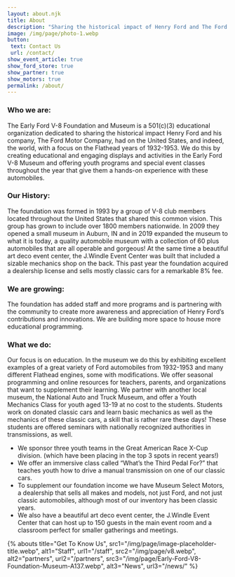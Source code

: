 ```yaml
---
layout: about.njk
title: About
description: "Sharing the historical impact of Henry Ford and The Ford Motor Company"
image: /img/page/photo-1.webp
button: 
 text: Contact Us
 url: /contact/
show_event_article: true
show_ford_store: true
show_partner: true
show_motors: true
permalink: /about/
---
```


### Who we are:
The Early Ford V-8 Foundation and Museum is a 501(c)(3) educational organization dedicated to sharing the historical impact Henry Ford and his company, The Ford Motor Company, had on the United States, and indeed, the world, with a focus on the Flathead years of 1932-1953. We do this by creating educational and engaging displays and activities in the Early Ford V-8 Museum and offering youth programs and special event classes throughout the year that give them a hands-on experience with these automobiles.

### Our History:
The foundation was formed in 1993 by a group of V-8 club members located throughout the United
States that shared this common vision. This group has grown to include over 1800 members nationwide. In 2009 they opened a small museum in Auburn, IN and in 2019 expanded the museum to what it is today, a quality automobile museum with a collection of 60 plus automobiles that are all operable and gorgeous! At the same time a beautiful art deco event center, the J.Windle Event Center was built that included a sizable mechanics shop on the back. This past year the foundation acquired a dealership license and sells mostly classic cars for a remarkable 8% fee.

### We are growing:
The foundation has added staff and more programs and is partnering with the community to create more awareness and appreciation of Henry Ford’s contributions and innovations. We are building more space to house more educational programming.

### What we do:
Our focus is on education. In the museum we do this by exhibiting excellent examples of a great variety of Ford automobiles from 1932-1953 and many different Flathead engines, some with modifications. We offer seasonal programming and online resources for teachers, parents, and organizations that want to supplement their learning. We partner with another local museum, the National Auto and Truck Museum, and offer a Youth Mechanics Class for youth aged 13-19 at no cost to the students. Students work on donated classic cars and learn basic mechanics as well as the mechanics of these classic cars, a skill that is rather rare these days! These students are offered seminars with nationally recognized authorities in transmissions, as well.

- We sponsor three youth teams in the Great American Race X-Cup division. (which have been placing in the top 3 spots in recent years!)
- We offer an immersive class called “What’s the Third Pedal For?” that teaches youth how to drive a manual transmission on one of our classic cars.
- To supplement our foundation income we have Museum Select Motors, a dealership that sells all makes and models, not just Ford, and not just classic automobiles, although most of our inventory has been classic years.
- We also have a beautiful art deco event center, the J.Windle Event Center that can host up to 150 guests in the main event room and a classroom perfect for smaller gatherings and meetings.

{% abouts 
  title="Get To Know Us",
  src1="/img/page/image-placeholder-title.webp",
  alt1="Staff",
  url1="/staff",
  src2="/img/page/v8.webp",
  alt2="partners",
  url2="/partners",
  src3="/img/page/Early-Ford-V8-Foundation-Museum-A137.webp",
  alt3="News",
  url3="/news/"
%}

